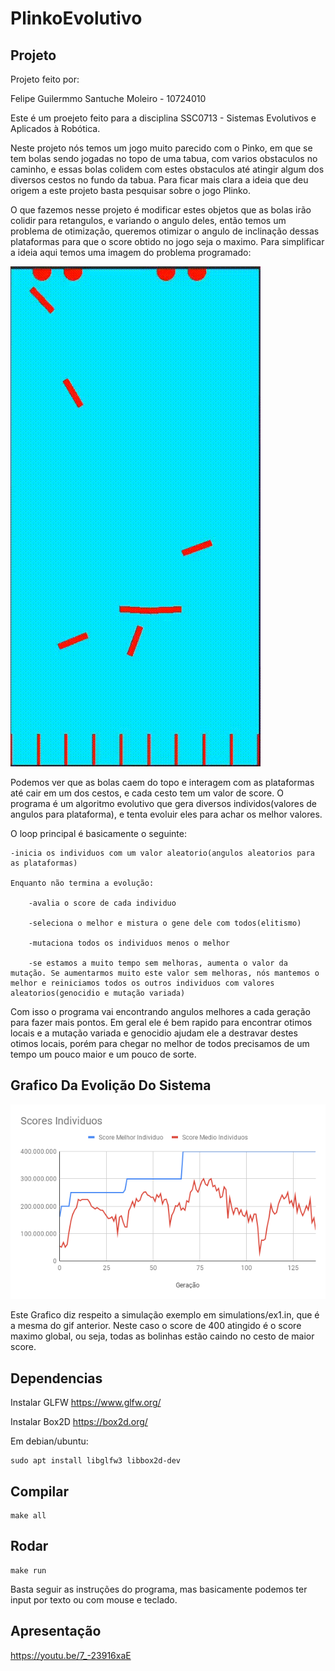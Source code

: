 # PlinkoEvolutivo

## Projeto
Projeto feito por:

Felipe Guilermmo Santuche Moleiro - 10724010

Este é um proejeto feito para a disciplina SSC0713 - Sistemas Evolutivos e Aplicados à Robótica.

Neste projeto nós temos um jogo muito parecido com o Pinko, em que se tem bolas sendo jogadas no topo de uma tabua, com varios obstaculos no caminho, e essas bolas colidem com estes obstaculos até atingir algum dos diversos cestos no fundo da tabua. Para ficar mais clara a ideia que deu origem a este projeto basta pesquisar sobre o jogo Plinko.

O que fazemos nesse projeto é modificar estes objetos que as bolas irão colidir para retangulos, e variando o angulo deles, então temos um problema de otimização, queremos otimizar o angulo de inclinação dessas plataformas para que o score obtido no jogo seja o maximo. Para simplificar a ideia aqui temos uma imagem do problema programado:

![PlinkoGif](https://github.com/FelipeMoleiro/PlinkoEvolutivo/blob/main/plinko.gif?raw=true)

Podemos ver que as bolas caem do topo e interagem com as plataformas até cair em um dos cestos, e cada cesto tem um valor de score. O programa é um algoritmo evolutivo que gera diversos individos(valores de angulos para plataforma), e tenta evoluir eles para achar os melhor valores.

O loop principal é basicamente o seguinte:

	-inicia os individuos com um valor aleatorio(angulos aleatorios para as plataformas)

	Enquanto não termina a evolução:

		-avalia o score de cada individuo
  
		-seleciona o melhor e mistura o gene dele com todos(elitismo)
  
		-mutaciona todos os individuos menos o melhor
  
		-se estamos a muito tempo sem melhoras, aumenta o valor da mutação. Se aumentarmos muito este valor sem melhoras, nós mantemos o melhor e reiniciamos todos os outros individuos com valores aleatorios(genocidio e mutação variada)
  
  
Com isso o programa vai encontrando angulos melhores a cada geração para fazer mais pontos. Em geral ele é bem rapido para encontrar otimos locais e a mutação variada e genocidio ajudam ele a destravar destes otimos locais, porém para chegar no melhor de todos precisamos de um tempo um pouco maior e um pouco de sorte.

## Grafico Da Evolição Do Sistema

![EvoluçãoGrafico](https://github.com/FelipeMoleiro/PlinkoEvolutivo/blob/main/Scores%20Individuos.png?raw=true)

Este Grafico diz respeito a simulação exemplo em simulations/ex1.in, que é a mesma do gif anterior. Neste caso o score de 400 atingido é o score maximo global, ou seja, todas as bolinhas estão caindo no cesto de maior score.

## Dependencias

Instalar GLFW https://www.glfw.org/

Instalar Box2D https://box2d.org/

Em debian/ubuntu:

	sudo apt install libglfw3 libbox2d-dev

## Compilar

	make all

## Rodar

	make run

Basta seguir as instruções do programa, mas basicamente podemos ter input por texto ou com mouse e teclado.

## Apresentação

https://youtu.be/7_-23916xaE
